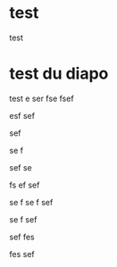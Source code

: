 # test
test

# test du diapo
 
test
e
ser
fse
fsef

esf
sef

sef

se
f

sef
se

fs
ef
sef

se
f
se
f
sef

se
f
sef

sef
fes

fes
sef
